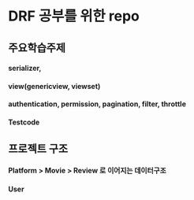 # DRF 공부를 위한 repo

## 주요학습주제
#### serializer, 
#### view(genericview, viewset)
#### authentication, permission, pagination, filter, throttle
#### Testcode

## 프로젝트 구조
#### Platform > Movie > Review 로 이어지는 데이터구조
#### User

